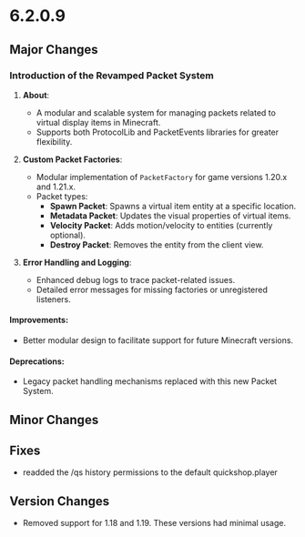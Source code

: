 # 6.2.0.9

## Major Changes

### Introduction of the Revamped Packet System
1. **About**:
    - A modular and scalable system for managing packets related to virtual display items in Minecraft.
    - Supports both ProtocolLib and PacketEvents libraries for greater flexibility.

2. **Custom Packet Factories**:
    - Modular implementation of `PacketFactory` for game versions 1.20.x and 1.21.x.
    - Packet types:
        - **Spawn Packet**: Spawns a virtual item entity at a specific location.
        - **Metadata Packet**: Updates the visual properties of virtual items.
        - **Velocity Packet**: Adds motion/velocity to entities (currently optional).
        - **Destroy Packet**: Removes the entity from the client view.

4. **Error Handling and Logging**:
    - Enhanced debug logs to trace packet-related issues.
    - Detailed error messages for missing factories or unregistered listeners.

#### Improvements:
- Better modular design to facilitate support for future Minecraft versions.

#### Deprecations:
- Legacy packet handling mechanisms replaced with this new Packet System.

## Minor Changes

## Fixes
- readded the /qs history permissions to the default quickshop.player

## Version Changes
- Removed support for 1.18 and 1.19. These versions had minimal usage.